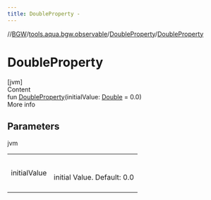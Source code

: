 ```yaml
---
title: DoubleProperty -
---
```

//[BGW](../../../index.md)/[tools.aqua.bgw.observable](../index.md)/[DoubleProperty](index.md)/[DoubleProperty](-double-property.md)



# DoubleProperty  
[jvm]  
Content  
fun [DoubleProperty](-double-property.md)(initialValue: [Double](https://kotlinlang.org/api/latest/jvm/stdlib/kotlin/-double/index.html) = 0.0)  
More info  


## Parameters  
  
jvm  
  
| | |
|---|---|
| <a name="tools.aqua.bgw.observable/DoubleProperty/DoubleProperty/#kotlin.Double/PointingToDeclaration/"></a>initialValue| <a name="tools.aqua.bgw.observable/DoubleProperty/DoubleProperty/#kotlin.Double/PointingToDeclaration/"></a><br><br>initial Value. Default: 0.0<br><br>|
  
  



